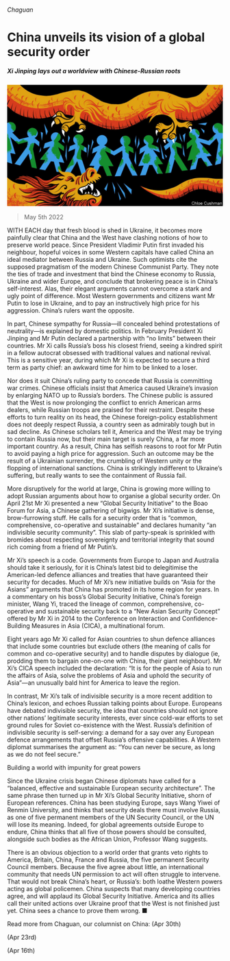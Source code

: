 ###### Chaguan

# China unveils its vision of a global security order 

##### Xi Jinping lays out a worldview with Chinese-Russian roots 

![image](images/20220507_cnd000.jpg) 

> May 5th 2022 

WITH EACH day that fresh blood is shed in Ukraine, it becomes more painfully clear that China and the West have clashing notions of how to preserve world peace. Since President Vladimir Putin first invaded his neighbour, hopeful voices in some Western capitals have called China an ideal mediator between Russia and Ukraine. Such optimists cite the supposed pragmatism of the modern Chinese Communist Party. They note the ties of trade and investment that bind the Chinese economy to Russia, Ukraine and wider Europe, and conclude that brokering peace is in China’s self-interest. Alas, their elegant arguments cannot overcome a stark and ugly point of difference. Most Western governments and citizens want Mr Putin to lose in Ukraine, and to pay an instructively high price for his aggression. China’s rulers want the opposite.

In part, Chinese sympathy for Russia—ill concealed behind protestations of neutrality—is explained by domestic politics. In February President Xi Jinping and Mr Putin declared a partnership with “no limits” between their countries. Mr Xi calls Russia’s boss his closest friend, seeing a kindred spirit in a fellow autocrat obsessed with traditional values and national revival. This is a sensitive year, during which Mr Xi is expected to secure a third term as party chief: an awkward time for him to be linked to a loser.


Nor does it suit China’s ruling party to concede that Russia is committing war crimes. Chinese officials insist that America caused Ukraine’s invasion by enlarging NATO up to Russia’s borders. The Chinese public is assured that the West is now prolonging the conflict to enrich American arms dealers, while Russian troops are praised for their restraint. Despite these efforts to turn reality on its head, the Chinese foreign-policy establishment does not deeply respect Russia, a country seen as admirably tough but in sad decline. As Chinese scholars tell it, America and the West may be trying to contain Russia now, but their main target is surely China, a far more important country. As a result, China has selfish reasons to root for Mr Putin to avoid paying a high price for aggression. Such an outcome may be the result of a Ukrainian surrender, the crumbling of Western unity or the flopping of international sanctions. China is strikingly indifferent to Ukraine’s suffering, but really wants to see the containment of Russia fail.

More disruptively for the world at large, China is growing more willing to adopt Russian arguments about how to organise a global security order. On April 21st Mr Xi presented a new “Global Security Initiative” to the Boao Forum for Asia, a Chinese gathering of bigwigs. Mr Xi’s initiative is dense, brow-furrowing stuff. He calls for a security order that is “common, comprehensive, co-operative and sustainable” and declares humanity “an indivisible security community”. This slab of party-speak is sprinkled with bromides about respecting sovereignty and territorial integrity that sound rich coming from a friend of Mr Putin’s.

Mr Xi’s speech is a code. Governments from Europe to Japan and Australia should take it seriously, for it is China’s latest bid to delegitimise the American-led defence alliances and treaties that have guaranteed their security for decades. Much of Mr Xi’s new initiative builds on “Asia for the Asians” arguments that China has promoted in its home region for years. In a commentary on his boss’s Global Security Initiative, China’s foreign minister, Wang Yi, traced the lineage of common, comprehensive, co-operative and sustainable security back to a “New Asian Security Concept” offered by Mr Xi in 2014 to the Conference on Interaction and Confidence-Building Measures in Asia (CICA), a multinational forum.

Eight years ago Mr Xi called for Asian countries to shun defence alliances that include some countries but exclude others (the meaning of calls for common and co-operative security) and to handle disputes by dialogue (ie, prodding them to bargain one-on-one with China, their giant neighbour). Mr Xi’s CICA speech included the declaration: “It is for the people of Asia to run the affairs of Asia, solve the problems of Asia and uphold the security of Asia”—an unusually bald hint for America to leave the region.

In contrast, Mr Xi’s talk of indivisible security is a more recent addition to China’s lexicon, and echoes Russian talking points about Europe. Europeans have debated indivisible security, the idea that countries should not ignore other nations’ legitimate security interests, ever since cold-war efforts to set ground rules for Soviet co-existence with the West. Russia’s definition of indivisible security is self-serving: a demand for a say over any European defence arrangements that offset Russia’s offensive capabilities. A Western diplomat summarises the argument as: “You can never be secure, as long as we do not feel secure.”

Building a world with impunity for great powers

Since the Ukraine crisis began Chinese diplomats have called for a “balanced, effective and sustainable European security architecture”. The same phrase then turned up in Mr Xi’s Global Security Initiative, shorn of European references. China has been studying Europe, says Wang Yiwei of Renmin University, and thinks that security deals there must involve Russia, as one of five permanent members of the UN Security Council, or the UN will lose its meaning. Indeed, for global agreements outside Europe to endure, China thinks that all five of those powers should be consulted, alongside such bodies as the African Union, Professor Wang suggests.

There is an obvious objection to a world order that grants veto rights to America, Britain, China, France and Russia, the five permanent Security Council members. Because the five agree about little, an international community that needs UN permission to act will often struggle to intervene. That would not break China’s heart, or Russia’s: both loathe Western powers acting as global policemen. China suspects that many developing countries agree, and will applaud its Global Security Initiative. America and its allies call their united actions over Ukraine proof that the West is not finished just yet. China sees a chance to prove them wrong. ■

Read more from Chaguan, our columnist on China: (Apr 30th)

 (Apr 23rd)

 (Apr 16th)

